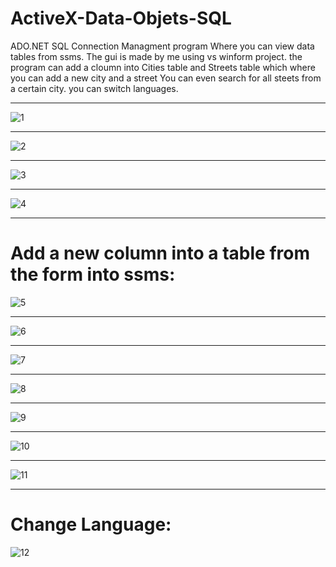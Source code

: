 # ActiveX-Data-Objets-SQL
ADO.NET SQL Connection Managment program
Where you can view data tables from ssms.
The gui is made by me using vs winform project.
the program can add a cloumn into Cities table and Streets table which where you can add a new city and a street
You can even search for all steets from a certain city.
you can switch languages.
___________________________________________________________________________________________
![1](https://user-images.githubusercontent.com/80118008/127730308-4528d123-da30-4e43-b3ab-90d1c418117d.PNG)
___________________________________________________________________________________________
![2](https://user-images.githubusercontent.com/80118008/127730313-bea860be-f425-4297-a07e-3e0723af11ff.PNG)
___________________________________________________________________________________________
![3](https://user-images.githubusercontent.com/80118008/127730316-b350a14e-ada6-4e42-9de3-932b41949d87.PNG)
___________________________________________________________________________________________
![4](https://user-images.githubusercontent.com/80118008/127730317-a0d84e6c-6d11-41a5-901b-88941fe062fe.PNG)
___________________________________________________________________________________________
# Add a new column into a table from the form into ssms:
![5](https://user-images.githubusercontent.com/80118008/127730569-39b1852e-ba7a-4000-9f34-084662e3a7eb.PNG)
___________________________________________________________________________________________
![6](https://user-images.githubusercontent.com/80118008/127730571-0016979d-24bb-4c74-9bac-b01daba74e6e.PNG)
___________________________________________________________________________________________
![7](https://user-images.githubusercontent.com/80118008/127730573-7d6d865e-a72d-46c8-a920-a525b362acc6.PNG)
___________________________________________________________________________________________
![8](https://user-images.githubusercontent.com/80118008/127730578-64a8887a-aafc-4de4-b90a-0616959dc5a0.PNG)
___________________________________________________________________________________________
![9](https://user-images.githubusercontent.com/80118008/127730585-0036ed2b-9562-4308-a765-27886146a9a7.PNG)
___________________________________________________________________________________________
![10](https://user-images.githubusercontent.com/80118008/127730588-92b253cf-63e0-41be-a3b2-39725a8b5522.PNG)
___________________________________________________________________________________________
![11](https://user-images.githubusercontent.com/80118008/127730594-9ba714c7-1b4e-436c-8080-2435ac82490b.PNG)
___________________________________________________________________________________________
# Change Language:

![12](https://user-images.githubusercontent.com/80118008/127730356-78d3a5a0-7a5d-4b43-b40f-d42f61560eff.PNG)

